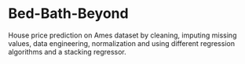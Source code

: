 # Bed-Bath-Beyond
House price prediction on Ames dataset by cleaning, imputing missing values, data engineering, normalization and using different regression algorithms and a stacking regressor.
